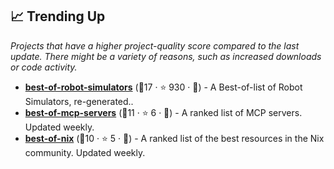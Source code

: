 ## 📈 Trending Up

_Projects that have a higher project-quality score compared to the last update. There might be a variety of reasons, such as increased downloads or code activity._

- <b><a href="https://github.com/knmcguire/best-of-robot-simulators">best-of-robot-simulators</a></b> (🥇17 ·  ⭐ 930 · 🐣) - A Best-of-list of Robot Simulators, re-generated..
- <b><a href="https://github.com/tolkonepiu/best-of-mcp-servers">best-of-mcp-servers</a></b> (🥉11 ·  ⭐ 6 · 🐣) - A ranked list of MCP servers. Updated weekly.
- <b><a href="https://github.com/tolkonepiu/best-of-nix">best-of-nix</a></b> (🥉10 ·  ⭐ 5 · 🐣) - A ranked list of the best resources in the Nix community. Updated weekly.

